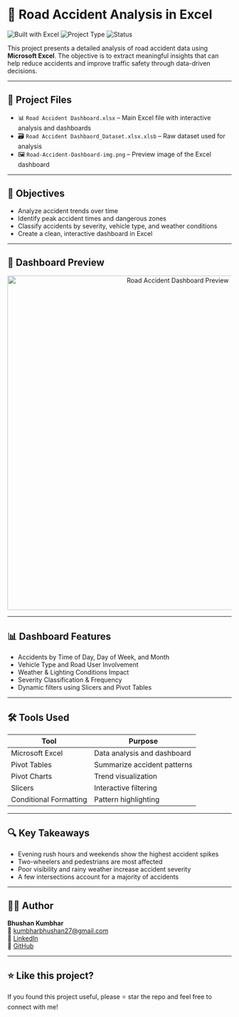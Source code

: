 # 🚧 Road Accident Analysis in Excel

![Built with Excel](https://img.shields.io/badge/Built%20with-Microsoft%20Excel-green?logo=microsoft-excel)
![Project Type](https://img.shields.io/badge/Project-Data%20Analysis-orange)
![Status](https://img.shields.io/badge/Status-Completed-brightgreen)

This project presents a detailed analysis of road accident data using **Microsoft Excel**. The objective is to extract meaningful insights that can help reduce accidents and improve traffic safety through data-driven decisions.

---

## 📂 Project Files

- 📊 `Road Accident Dashboard.xlsx` – Main Excel file with interactive analysis and dashboards
- 🗃️ `Road Accident Dashbaord_Dataset.xlsx.xlsb` – Raw dataset used for analysis
- 🖼️ `Road-Accident-Dashboard-img.png` – Preview image of the Excel dashboard

---

## 🧠 Objectives

- Analyze accident trends over time
- Identify peak accident times and dangerous zones
- Classify accidents by severity, vehicle type, and weather conditions
- Create a clean, interactive dashboard in Excel

---

## 📸 Dashboard Preview

<p align="center">
  <img src="Road-Accident-Dashboard-img.png" width="750" alt="Road Accident Dashboard Preview">
</p>

---

## 📊 Dashboard Features

- Accidents by Time of Day, Day of Week, and Month
- Vehicle Type and Road User Involvement
- Weather & Lighting Conditions Impact
- Severity Classification & Frequency
- Dynamic filters using Slicers and Pivot Tables

---

## 🛠 Tools Used

| Tool                   | Purpose                         |
|------------------------|---------------------------------|
| Microsoft Excel        | Data analysis and dashboard     |
| Pivot Tables           | Summarize accident patterns     |
| Pivot Charts           | Trend visualization             |
| Slicers                | Interactive filtering           |
| Conditional Formatting | Pattern highlighting            |

---

## 🔍 Key Takeaways

- Evening rush hours and weekends show the highest accident spikes
- Two-wheelers and pedestrians are most affected
- Poor visibility and rainy weather increase accident severity
- A few intersections account for a majority of accidents

---

## 🙋‍♂️ Author

**Bhushan Kumbhar**  
📧 [kumbharbhushan27@gmail.com](mailto:kumbharbhushan27@gmail.com)  
🔗 [LinkedIn](https://www.linkedin.com/in/bhushan-kumbhar01/)  
🐙 [GitHub](https://github.com/bhushan-dataanalyst)

---

## ⭐ Like this project?

If you found this project useful, please ⭐ star the repo and feel free to connect with me!

